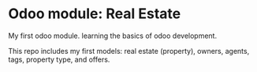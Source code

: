  # Odoo module: Real Estate

My first odoo module. learning the basics of odoo development. 

This repo includes my first models: real estate (property), owners, agents, tags, property type, and offers.
